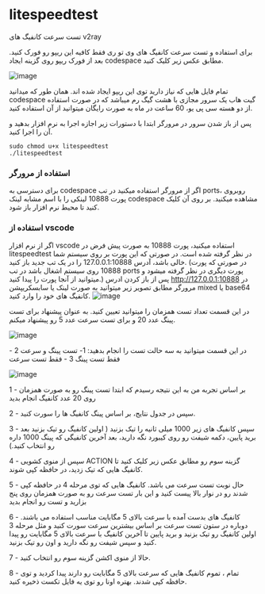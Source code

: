 # litespeedtest
تست سرعت کانفیگ های v2ray

برای استفاده و تست سرعت کانفیگ های وی تو ری فقط کافیه این ریپو رو فورک کنید.
بعد از فورک ریپو روی گزینه ایجاد codespace مطابق عکس زیر کلیک کنید.

![image](https://github.com/user-attachments/assets/1d04bc24-6902-481d-878b-ae4ee723fc70)

تمام فایل هایی که نیاز دارید توی این ریپو ایجاد شده اند.
همان طور که میدانید codespace گیت هاب یک سرور مجازی  با هشت گیگ رم میباشد که در صورت استفاده از دو هسته سی پی یو، 60 ساعت در ماه به صورت رایگان میتوانید از آن استفاده کنید.

پس از باز شدن سرور در مرورگر ابتدا با دستورات زیر اجازه اجرا به نرم افزار بدهید و آن را اجرا کنید.
```shell
sudo chmod u+x litespeedtest
./litespeedtest
```
### استفاده از مرورگر
برای دسترسی به codespace اگر از مرورگر استفاده میکنید در تب ports، روبروی پورت 10888 لینکی را با اسم مشابه لینک codespace مشاهده میکنید. بر روی آن کلیک کنید تا محیط نرم افزار باز شود.
### استفاده از vscode
اگر از نرم افزار vscode استفاده میکنید، پورت 10888 به صورت پیش فرض در litespeedtest در نظر گرفته شده است. در صورتی که این پورت بر روی سیستم شما خالی باشد، آدرس 127.0.0.1:10888 را در یک تب جدید باز کنید. (در صورتی که پورت 10888 روی سیستم اشغال باشد در تب ports پورت دیگری در نظر گرفته میشود و میتوانید از آنجا پورت را پیدا کنید.)
پس از باز کردن ادرس http://127.0.0.1:10888 در مرورگر مطابق تصویر زیر میتوانید به صورت لینک یا سابسکریپشن mixed یا base64 کانفیگ های خود را وارد کنید.
![image](https://github.com/user-attachments/assets/730de964-362f-42d3-ae17-805fc3204c5e)

در این قسمت تعداد تست همزمان را میتوانید تعیین کنید. به عنوان پیشنهاد برای تست پینگ عدد 20 و برای تست سرعت عدد 5 رو پیشنهاد میکنم.

![image](https://github.com/user-attachments/assets/b34bbbfc-d44b-484e-8a23-a2e39a974eec)

در این قسمت میتوانید به سه حالت تست را انجام بدهید:
1- تست پینگ و سرعت
2 - فقط تست پینگ
3 - فقط تست سرعت

![image](https://github.com/user-attachments/assets/9adbc944-e1ed-44a3-9b2c-a4f968b150ac)


1 - بر اساس تجربه من به این نتیجه رسیدم که ابتدا تست پینگ رو به صورت همزمان روی 20 عدد کانفیگ انجام بدید

2 - سپس در جدول نتایج، بر اساس پینگ کانفیگ ها را سورت کنید.

3 - سپس کانفیگ های زیر 1000 میلی ثانیه را تیک بزنید ( اولین کانفیگ رو تیک بزنید بعد برید پایین، دکمه شیفت رو روی کیبورد نگه دارید، بعد آخرین کانفیگی که پینگ 1000 داره رو انتخاب کنید.)

4 - سپس از منوی کشویی ACTION گزینه سوم رو مطابق عکس زیر کلیک کنید تا کانفیگ هایی که تیک زدید، در حافظه کپی شوند.

5 - حال نوبت تست سرعت می باشد. کانفیگ هایی که توی مرحله 4 در حافظه کپی شدند رو در نوار بالا پیست کنید و این بار تست سرعت رو به صورت همزمان روی پنج بزارید و تست رو انجام بدید

6 - کانفیگ های بدست آمده با سرعت بالای 5 مگابایت مناسب استفاده می باشند. دوباره در ستون تست سرعت بر اساس بیشترین سرعت سورت کنید و مثل مرحله 3 اولین کانفیگ رو تیک بزنید و برید پایین تا آخرین کانفیگ با سرعت بالای 5 مگابایت رو پیدا کنید و سپس شیفت رو نگه دارید و اون رو تیک بزنید.

7 - حالا از منوی اکشن گزینه سوم رو انتخاب کنید.

8 - تمام ، تموم کانفیگ هایی که سرعت بالای 5 مگابایت رو دارند پیدا کردید و توی حافظه کپی شدند. بهتره اونا رو توی یه فایل تکست ذخیره کنید.



